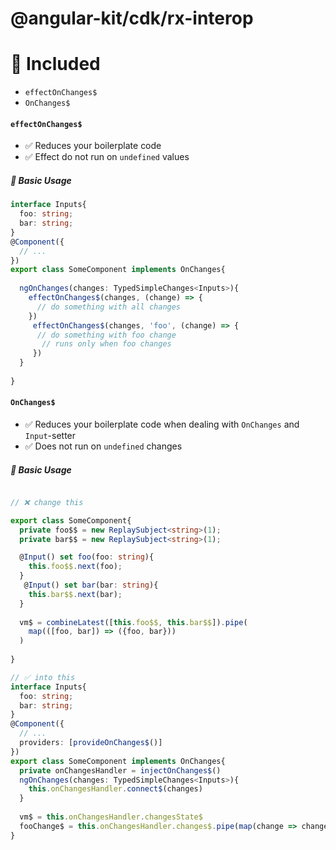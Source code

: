 # @angular-kit/cdk/rx-interop

# 🔋 Included

* `effectOnChanges$`
* `OnChanges$`


#### `effectOnChanges$`

* ✅ Reduces your boilerplate code 
* ✅ Effect do not run on `undefined` values

##### 📖 Basic Usage

```ts
interface Inputs{
  foo: string;
  bar: string;
}
@Component({
  // ...
})
export class SomeComponent implements OnChanges{
 
  ngOnChanges(changes: TypedSimpleChanges<Inputs>){
    effectOnChanges$(changes, (change) => { 
      // do something with all changes
    })
     effectOnChanges$(changes, 'foo', (change) => {
      // do something with foo change
       // runs only when foo changes
     })
  }
  
}
```


#### `OnChanges$`
* ✅ Reduces your boilerplate code when dealing with `OnChanges` and `Input`-setter
* ✅ Does not run on `undefined` changes

##### 📖 Basic Usage

```ts

// ❌ change this 

export class SomeComponent{
  private foo$$ = new ReplaySubject<string>(1);
  private bar$$ = new ReplaySubject<string>(1);

  @Input() set foo(foo: string){
    this.foo$$.next(foo);
  }
   @Input() set bar(bar: string){
    this.bar$$.next(bar);
  }
  
  vm$ = combineLatest([this.foo$$, this.bar$$]).pipe(
    map(([foo, bar]) => ({foo, bar}))
  )
  
}

// ✅ into this
interface Inputs{
  foo: string;
  bar: string;
}
@Component({
  // ...
  providers: [provideOnChanges$()]
})
export class SomeComponent implements OnChanges{
  private onChangesHandler = injectOnChanges$()  
  ngOnChanges(changes: TypedSimpleChanges<Inputs>){
    this.onChangesHandler.connect$(changes)
  }
  
  vm$ = this.onChangesHandler.changesState$
  fooChange$ = this.onChangesHandler.changes$.pipe(map(change => change.foo))
}


```
